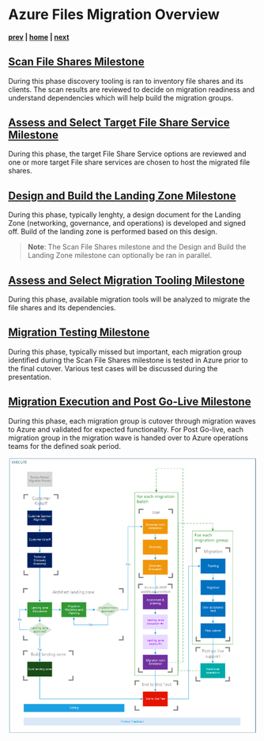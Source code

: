 # Azure Files Migration Overview

#### [prev](./readme.md) | [home](./readme.md)  | [next](./scan.md)

## [**Scan File Shares Milestone**](./scan.md)
During this phase discovery tooling is ran to inventory file shares and its clients. The scan results are reviewed to decide on migration readiness and understand dependencies which will help build the migration groups.

## [**Assess and Select Target File Share Service Milestone**](./assess.md) 
During this phase, the target File Share Service options are reviewed and one or more target File share services are chosen to host the migrated file shares.

## [**Design and Build the Landing Zone Milestone**](./landingzone.md) 
During this phase, typically lenghty, a design document for the Landing Zone (networking, governance, and operations) is developed and signed off. Build of the landing zone is performed based on this design.

>**Note**: The Scan File Shares milestone and the Design and Build the Landing Zone milestone can optionally be ran in parallel. 

## [**Assess and Select Migration Tooling Milestone**](./replication.md) 
During this phase, available migration tools will be analyzed to migrate the file shares and its dependencies. 

## [**Migration Testing Milestone**](./testing.md) 
During this phase, typically missed but important, each migration group identified during the Scan File Shares milestone is tested in Azure prior to the final cutover. Various test cases will be discussed during the presentation.

## [**Migration Execution and Post Go-Live Milestone**](./migration.md) 
During this phase, each migration group is cutover through migration waves to Azure and validated for expected functionality. For Post Go-live, each migration group in the migration wave is handed over to Azure operations teams for the defined soak period. 

![Concept Diagram](./png/LiftandShift-dcmigration-workflow.PNG)

